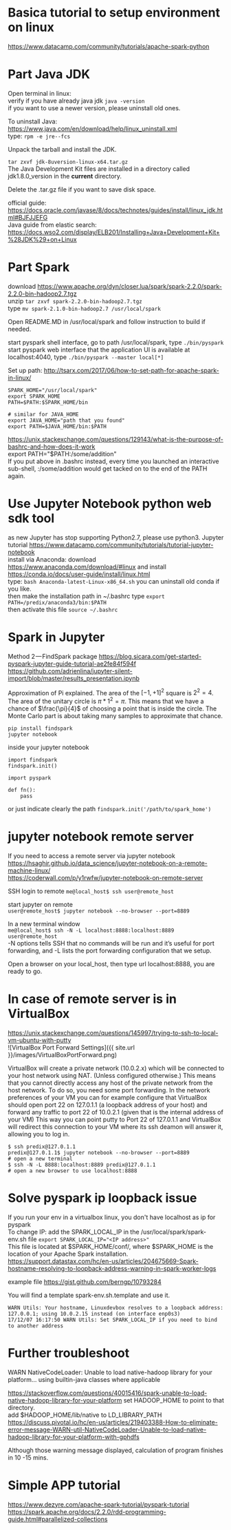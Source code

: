 # Basica tutorial to setup environment on linux   
https://www.datacamp.com/community/tutorials/apache-spark-python   
   
# Part Java JDK   
Open terminal in linux:   
verify if you have already java jdk `java -version`   
if you want to use a newer version, please uninstall old ones.   
   
To uninstall Java: https://www.java.com/en/download/help/linux_uninstall.xml   
type: `rpm -e jre--fcs`   
   
Unpack the tarball and install the JDK.   
   
`tar zxvf jdk-8uversion-linux-x64.tar.gz`     
The Java Development Kit files are installed in a directory called jdk1.8.0_version in the **current** directory.   
   
Delete the .tar.gz file if you want to save disk space.   
   
official guide: https://docs.oracle.com/javase/8/docs/technotes/guides/install/linux_jdk.html#BJFJJEFG      
Java guide from elastic search: https://docs.wso2.com/display/ELB201/Installing+Java+Development+Kit+%28JDK%29+on+Linux   
   
   
# Part Spark   
download https://www.apache.org/dyn/closer.lua/spark/spark-2.2.0/spark-2.2.0-bin-hadoop2.7.tgz     
unzip `tar zxvf spark-2.2.0-bin-hadoop2.7.tgz`   
type `mv spark-2.1.0-bin-hadoop2.7 /usr/local/spark`   
   
Open README.MD in /usr/local/spark and follow instruction to build if needed.   
   
start pyspark shell interface, go to path /usr/local/spark, type `./bin/pyspark`      
start pyspark web interface that the application UI is available at localhost:4040, type `./bin/pyspark --master local[*]`   
   
Set up path: http://tsarx.com/2017/06/how-to-set-path-for-apache-spark-in-linux/   
```   
SPARK_HOME="/usr/local/spark"   
export SPARK_HOME   
PATH=$PATH:$SPARK_HOME/bin   
   
# similar for JAVA_HOME   
export JAVA_HOME="path that you found"   
export PATH=$JAVA_HOME/bin:$PATH   
```   
   
https://unix.stackexchange.com/questions/129143/what-is-the-purpose-of-bashrc-and-how-does-it-work   
export PATH="$PATH:/some/addition"     
If you put above in .bashrc instead, every time you launched an interactive sub-shell, :/some/addition would get tacked on to the end of the PATH again.   
   
   
# Use Jupyter Notebook python web sdk tool   
as new Jupyter has stop supporting Python2.7, please use python3. Jupyter tutorial https://www.datacamp.com/community/tutorials/tutorial-jupyter-notebook    
install via Anaconda: download https://www.anaconda.com/download/#linux and install https://conda.io/docs/user-guide/install/linux.html   
type: `bash Anaconda-latest-Linux-x86_64.sh`  you can uninstall old conda if you like.   
then make the installation path in ~/.bashrc type `export PATH=/predix/anaconda3/bin:$PATH`   
then activate this file `source ~/.bashrc`   
   
   
# Spark in Jupyter   
Method 2 — FindSpark package https://blog.sicara.com/get-started-pyspark-jupyter-guide-tutorial-ae2fe84f594f   
https://github.com/adrienlina/jupyter-silent-import/blob/master/results_presentation.ipynb

Approximation of Pi explained.
The area of the $[-1, +1]^2$ square is $2^2 = 4$. The area of the unitary circle is $\pi * 1^2 = \pi$.
This means that we have a chance of $\frac{\pi}{4}$ of choosing a point that is inside the circle.
The Monte Carlo part is about taking many samples to approximate that chance.

```   
pip install findspark   
jupyter notebook   
```   
   
inside your jupyter notebook   
```   
import findspark   
findspark.init()   
   
import pyspark   
   
def fn():   
    pass   
```   
or just indicate clearly the path `findspark.init('/path/to/spark_home')`   
   
# jupyter notebook remote server
If you need to access a remote server via jupyter notebook
https://hsaghir.github.io/data_science/jupyter-notebook-on-a-remote-machine-linux/   
https://coderwall.com/p/y1rwfw/jupyter-notebook-on-remote-server    

SSH login to remote
`me@local_host$ ssh user@remote_host`   

start jupyter on remote   
`user@remote_host$ jupyter notebook --no-browser --port=8889`   

In a new terminal window   
`me@local_host$ ssh -N -L localhost:8888:localhost:8889 user@remote_host`   
-N options tells SSH that no commands will be run and it’s useful for port forwarding, and -L lists the port forwarding configuration that we setup.   

Open a browser on your local_host, then type url localhost:8888, you are ready to go.

 
# In case of remote server is in VirtualBox   
https://unix.stackexchange.com/questions/145997/trying-to-ssh-to-local-vm-ubuntu-with-putty    
![VirtualBox Port Forward Settings]({{ site.url }}/images/VirtualBoxPortForward.png)   

VirtualBox will create a private network (10.0.2.x) which will be connected to your host network using NAT. (Unless configured otherwise.)
This means that you cannot directly access any host of the private network from the host network. To do so, you need some port forwarding. In the network preferences of your VM you can for example configure that VirtualBox should open port 22 on 127.0.1.1 (a loopback address of your host) and forward any traffic to port 22 of 10.0.2.1 (given that is the internal address of your VM)
This way you can point putty to Port 22 of 127.0.1.1 and VirtualBox will redirect this connection to your VM where its ssh deamon will answer it, allowing you to log in.
```
$ ssh predix@127.0.1.1
predix@127.0.1.1$ jupyter notebook --no-browser --port=8889
# open a new terminal
$ ssh -N -L 8888:localhost:8889 predix@127.0.1.1
# open a new browser to use localhost:8888
```

# Solve pyspark ip loopback issue   
If you run your env in a virtualbox linux, you don't have localhost as ip for pyspark   
To change IP: add the SPARK_LOCAL_IP in the /usr/local/spark/spark-env.sh file `export SPARK_LOCAL_IP="<IP address>"`   
This file is located at $SPARK_HOME/conf/, where $SPARK_HOME is the location of your Apache Spark installation.    
https://support.datastax.com/hc/en-us/articles/204675669-Spark-hostname-resolving-to-loopback-address-warning-in-spark-worker-logs   

example file  https://gist.github.com/berngp/10793284   

You will find a template spark-env.sh.template and use it.   
```   
WARN Utils: Your hostname, Linuxdevbox resolves to a loopback address: 127.0.0.1; using 10.0.2.15 instead (on interface enp0s3)   
17/12/07 16:17:50 WARN Utils: Set SPARK_LOCAL_IP if you need to bind to another address   
```   
   
# Further troubleshoot   
WARN NativeCodeLoader: Unable to load native-hadoop library for your platform... using builtin-java classes where applicable   
   
https://stackoverflow.com/questions/40015416/spark-unable-to-load-native-hadoop-library-for-your-platform
set HADOOP_HOME to point to that directory.          
add $HADOOP_HOME/lib/native to LD_LIBRARY_PATH      
https://discuss.pivotal.io/hc/en-us/articles/219403388-How-to-eliminate-error-message-WARN-util-NativeCodeLoader-Unable-to-load-native-hadoop-library-for-your-platform-with-gphdfs   

Although those warning message displayed, calculation of program finishes in 10 -15 mins.

# Simple APP tutorial   
https://www.dezyre.com/apache-spark-tutorial/pyspark-tutorial     
https://spark.apache.org/docs/2.2.0/rdd-programming-guide.html#parallelized-collections    
